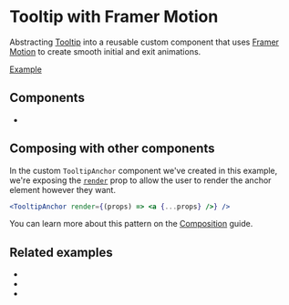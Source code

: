 # Tooltip with Framer Motion

<div data-description>

Abstracting <a href="/components/tooltip">Tooltip</a> into a reusable custom component that uses <a href="https://www.framer.com/motion/">Framer Motion</a> to create smooth initial and exit animations.

</div>

<a href="./index.tsx" data-playground>Example</a>

## Components

<div data-cards="components">

- [](/components/tooltip)

</div>

## Composing with other components

In the custom `TooltipAnchor` component we've created in this example, we're exposing the [`render`](/apis/tooltip-anchor#render) prop to allow the user to render the anchor element however they want.

```jsx
<TooltipAnchor render={(props) => <a {...props} />} />
```

You can learn more about this pattern on the [Composition](/guide/composition) guide.

## Related examples

<div data-cards="examples">

- [](/examples/menu-framer-motion)
- [](/examples/dialog-framer-motion)
- [](/examples/menu-tooltip)

</div>
